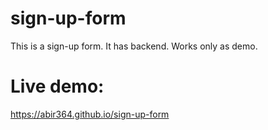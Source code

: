 # sign-up-form

This is a sign-up form. It has backend. Works only as demo.

# Live demo: 
https://abir364.github.io/sign-up-form